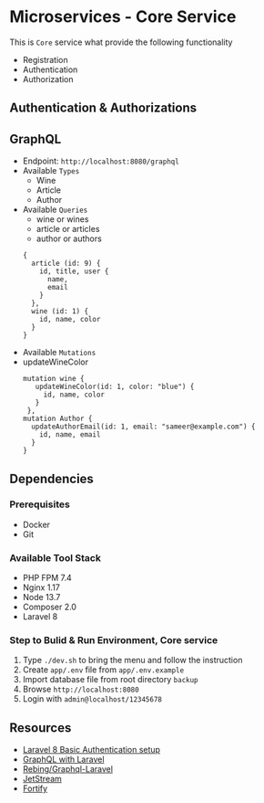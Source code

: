 # Microservices - Core Service

This is `Core` service what provide the following functionality

- Registration
- Authentication
- Authorization

## Authentication & Authorizations

## GraphQL
- Endpoint: `http://localhost:8080/graphql`
- Available `Types`
  - Wine
  - Article
  - Author
- Available `Queries`
  - wine or wines
  - article or articles
  - author or authors
  ```
  {
    article (id: 9) {
      id, title, user { 
        name,
        email
      }
    },
    wine (id: 1) {
      id, name, color
    }
  }
  ```
- Available `Mutations`
 - updateWineColor
   ```
   mutation wine {
      updateWineColor(id: 1, color: "blue") {
        id, name, color
      }
    },
   mutation Author {
     updateAuthorEmail(id: 1, email: "sameer@example.com") {
       id, name, email
     }
   }
    ```
  
## Dependencies
### Prerequisites 
- Docker
- Git

### Available Tool Stack 
- PHP FPM 7.4
- Nginx 1.17
- Node 13.7
- Composer 2.0
- Laravel 8

### Step to Bulid & Run Environment, Core service
1. Type `./dev.sh` to bring the menu and follow the instruction
1. Create `app/.env` file from `app/.env.example`
1. Import database file from root directory `backup`
1. Browse `http://localhost:8080` 
1. Login with `admin@localhost/12345678`

## Resources
- [Laravel 8 Basic Authentication setup](https://dev.to/kingsconsult/laravel-8-auth-registration-and-login-32jl)
- [GraphQL with Laravel](https://auth0.com/blog/developing-and-securing-graphql-apis-with-laravel/)
- [Rebing/Graphql-Laravel](https://github.com/rebing/graphql-laravel#schemas)
- [JetStream](https://jetstream.laravel.com/1.x/introduction.html)
- [Fortify](https://github.com/laravel/fortify)